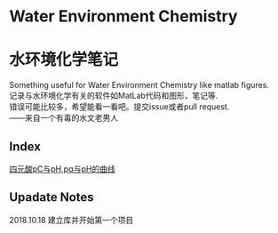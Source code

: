 # Water Environment Chemistry
# 水环境化学笔记

Something useful for Water Environment Chemistry like matlab figures.  
记录与水环境化学有关的软件如MatLab代码和图形，笔记等.  
错误可能比较多，希望能看一看吧。提交issue或者pull request.  
——来自一个有毒的水文老男人  

## Index  
[四元酸pC与pH,pα与pH的曲线]()  
## Upadate Notes  
2018.10.18 建立库并开始第一个项目  
